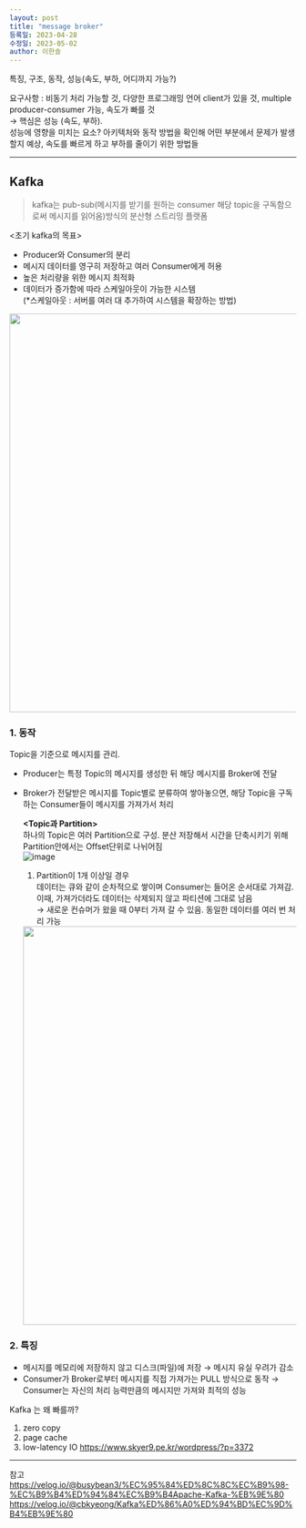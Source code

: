 ```yaml
---
layout: post
title: "message broker"
등록일: 2023-04-28
수정일: 2023-05-02
author: 이한솔
---
```


특징, 구조, 동작, 성능(속도, 부하, 어디까지 가능?)


요구사항 : 비동기 처리 가능할 것, 다양한 프로그래밍 언어 client가 있을 것, multiple producer-consumer 가능, 속도가 빠를 것    
→ 핵심은 성능 (속도, 부하).    
성능에 영향을 미치는 요소? 아키텍처와 동작 방법을 확인해 어떤 부분에서 문제가 발생할지 예상, 속도를 빠르게 하고 부하를 줄이기 위한 방법들    

---

## **Kafka**    
> kafka는 pub-sub(메시지를 받기를 원하는 consumer 해당 topic을 구독함으로써 메시지를 읽어옴)방식의 분산형 스트리밍 플랫폼    

<초기 kafka의 목표>
- Producer와 Consumer의 분리
- 메시지 데이터를 영구히 저장하고 여러 Consumer에게 허용
- 높은 처리량을 위한 메시지 최적화
- 데이터가 증가함에 따라 스케일아웃이 가능한 시스템    
(*스케일아웃 : 서버를 여러 대 추가하여 시스템을 확장하는 방법)

<img src="https://user-images.githubusercontent.com/109563345/235531340-bc045761-0c29-4859-a993-0d5796f559c3.png" width="700">

### **1. 동작**    
Topic을 기준으로 메시지를 관리.    
- Producer는 특정 Topic의 메시지를 생성한 뒤 해당 메시지를 Broker에 전달    
- Broker가 전달받은 메시지를 Topic별로 분류하여 쌓아놓으면, 해당 Topic을 구독하는 Consumer들이 메시지를 가져가서 처리    

  **<Topic과 Partition>**    
  하나의 Topic은 여러 Partition으로 구성. 분산 저장해서 시간을 단축시키기 위해        
  Partition안에서는 Offset단위로 나뉘어짐    
  ![image](https://user-images.githubusercontent.com/109563345/235552672-0dfc0d4c-d7c3-4c60-9701-bc2224f81a50.png)


  1) Partition이 1개 이상일 경우    
  데이터는 큐와 같이 순차적으로 쌓이며 Consumer는 들어온 순서대로 가져감. 이때, 가져가더라도 데이터는 삭제되지 않고 파티션에 그대로 남음    
  → 새로운 컨슈머가 왔을 때 0부터 가져 갈 수 있음. 동일한 데이터를 여러 번 처리 가능    
  <img src="https://user-images.githubusercontent.com/109563345/235551292-24eb7b19-bdbe-4924-abd3-09e50e769876.png" width="700">


### **2. 특징**    
- 메시지를 메모리에 저장하지 않고 디스크(파일)에 저장 → 메시지 유실 우려가 감소
- Consumer가 Broker로부터 메시지를 직접 가져가는 PULL 방식으로 동작 → Consumer는 자신의 처리 능력만큼의 메시지만 가져와 최적의 성능


Kafka 는 왜 빠를까?
1. zero copy
2. page cache
3. low-latency IO
https://www.skyer9.pe.kr/wordpress/?p=3372

---
참고    
<https://velog.io/@busybean3/%EC%95%84%ED%8C%8C%EC%B9%98-%EC%B9%B4%ED%94%84%EC%B9%B4Apache-Kafka-%EB%9E%80>
<https://velog.io/@cbkyeong/Kafka%ED%86%A0%ED%94%BD%EC%9D%B4%EB%9E%80>
